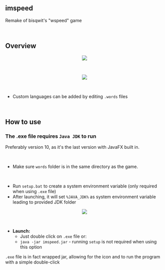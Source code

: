 ## imspeed
Remake of bisqwit's "wspeed" game

<br>

## Overview

<p align="center">
  <img width="auto" height="auto" src="https://user-images.githubusercontent.com/25122875/78953211-67ba2b00-7ad8-11ea-8477-dec07b537580.jpg">
</p>

<br>

<p align="center">
  <img width="auto" height="auto" src="https://user-images.githubusercontent.com/25122875/78953222-6f79cf80-7ad8-11ea-95b2-eb9ccda45d55.jpg">
</p>

<br>

* Custom languages can be added by editing `.words` files

<br>

 ## How to use
 
### The .exe file requires `Java JDK` to run

Preferably version 10, as it's the last version with JavaFX built in.

<br>

* Make sure `words` folder is in the same directory as the game.

<br>

* Run `setup.bat` to create a system environment variable (only required when using `.exe` file)
* After launching, it will set `%JAVA_JDK%` as system environment variable leading to provided JDK folder
<p align="center">
  <img width="auto" height="auto" src="https://user-images.githubusercontent.com/25122875/79075444-379aa400-7cf3-11ea-882b-ee42316ba8ce.jpg">
</p>

<br>

* **Launch:**
  * Just double click on `.exe` file or:
  * `java -jar imspeed.jar` - running `setup` is not required when using this option
  
`.exe` file is in fact wrapped jar, allowing for the icon and to run the program with a simple double-click

